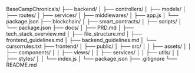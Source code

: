 BaseCampChronicals/
├── backend/
│   ├── controllers/
│   ├── models/
│   ├── routes/
│   ├── services/
│   ├── middlewares/
│   ├── app.js
│   └── package.json
├── blockchain/
│   ├── smart_contracts/
│   ├── scripts/
│   └── package.json
├── docs/
│   ├── PRD.md
│   ├── tech_stack_overview.md
│   ├── file_structure.md
│   ├── frontend_guidelines.md
│   ├── backend_guidelines.md
│   └── cursorrules.txt
├── frontend/
│   ├── public/
│   ├── src/
│   │   ├── assets/
│   │   ├── components/
│   │   ├── views/
│   │   ├── services/
│   │   ├── utils/
│   │   ├── styles/
│   │   └── index.js
│   └── package.json
├── .gitignore
└── README.md
